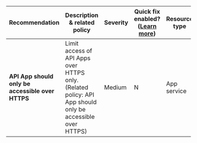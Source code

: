 |Recommendation|Description & related policy|Severity|Quick fix enabled?([Learn more](https://docs.microsoft.com/azure/security-center/security-center-remediate-recommendations#recommendations-with-quick-fix-remediation))|Resource type|
|----|----|----|----|----|
|**API App should only be accessible over HTTPS**|Limit access of API Apps over HTTPS only.<br>(Related policy: API App should only be accessible over HTTPS)|Medium|N|App service|



